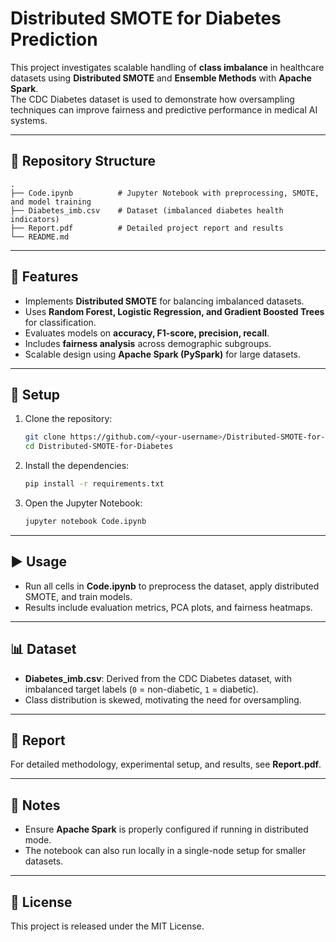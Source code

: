 # Distributed SMOTE for Diabetes Prediction

This project investigates scalable handling of **class imbalance** in healthcare datasets using **Distributed SMOTE** and **Ensemble Methods** with **Apache Spark**.  
The CDC Diabetes dataset is used to demonstrate how oversampling techniques can improve fairness and predictive performance in medical AI systems.

---

## 📂 Repository Structure

```
.
├── Code.ipynb          # Jupyter Notebook with preprocessing, SMOTE, and model training
├── Diabetes_imb.csv    # Dataset (imbalanced diabetes health indicators)
├── Report.pdf          # Detailed project report and results
└── README.md
```

---

## 🚀 Features
- Implements **Distributed SMOTE** for balancing imbalanced datasets.
- Uses **Random Forest, Logistic Regression, and Gradient Boosted Trees** for classification.
- Evaluates models on **accuracy, F1-score, precision, recall**.
- Includes **fairness analysis** across demographic subgroups.
- Scalable design using **Apache Spark (PySpark)** for large datasets.

---

## 🔧 Setup

1. Clone the repository:
   ```bash
   git clone https://github.com/<your-username>/Distributed-SMOTE-for-Diabetes.git
   cd Distributed-SMOTE-for-Diabetes
   ```

2. Install the dependencies:
   ```bash
   pip install -r requirements.txt
   ```

3. Open the Jupyter Notebook:
   ```bash
   jupyter notebook Code.ipynb
   ```

---

## ▶️ Usage
- Run all cells in **Code.ipynb** to preprocess the dataset, apply distributed SMOTE, and train models.
- Results include evaluation metrics, PCA plots, and fairness heatmaps.

---

## 📊 Dataset
- **Diabetes_imb.csv**: Derived from the CDC Diabetes dataset, with imbalanced target labels (`0` = non-diabetic, `1` = diabetic).
- Class distribution is skewed, motivating the need for oversampling.

---

## 📄 Report
For detailed methodology, experimental setup, and results, see **Report.pdf**.

---

## 📌 Notes
- Ensure **Apache Spark** is properly configured if running in distributed mode.
- The notebook can also run locally in a single-node setup for smaller datasets.

---

## 📜 License
This project is released under the MIT License.
